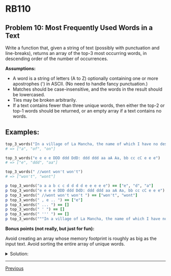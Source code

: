# RB110
## Problem 10: Most Frequently Used Words in a Text

Write a function that, given a string of text (possibly with punctuation and line-breaks), returns an array of the top-3 most occurring words, in descending order of the number of occurrences.

**Assumptions:**

- A word is a string of letters (A to Z) optionally containing one or more apostrophes (') in ASCII. (No need to handle fancy punctuation.)
- Matches should be case-insensitive, and the words in the result should be lowercased.
- Ties may be broken arbitrarily.
- If a text contains fewer than three unique words, then either the top-2 or top-1 words should be returned, or an empty array if a text contains no words.

## Examples:

```ruby
top_3_words("In a village of La Mancha, the name of which I have no desire to call to mind, there lived not long since one of those gentlemen that keep a lance in the lance-rack, an old buckler, a lean hack, and a greyhound for coursing. An olla of rather more beef than mutton, a salad on most nights, scraps on Saturdays, lentils on Fridays, and a pigeon or so extra on Sundays, made away with three-quarters of his income.")
# => ["a", "of", "on"]

top_3_words("e e e e DDD ddd DdD: ddd ddd aa aA Aa, bb cc cC e e e")
# => ["e", "ddd", "aa"]

top_3_words(" //wont won't won't")
# => ["won't", "wont"]

p top_3_words("a a a b c c d d d d e e e e e") == ["e", "d", "a"]
p top_3_words("e e e e DDD ddd DdD: ddd ddd aa aA Aa, bb cc cC e e e") == ["e", "ddd", "aa"]
p top_3_words(" //wont won't won't ") == ["won't", "wont"]
p top_3_words(" , e .. ") == ["e"]
p top_3_words(" ... ") == []
p top_3_words(" ' ") == []
p top_3_words(" ''' ") == []
p top_3_words("""In a village of La Mancha, the name of which I have no desire to call to mind, there lived not long since one of those gentlemen that keep a lance in the lance-rack, an old buckler, a lean hack, and a greyhound for coursing. An olla of rather more beef than mutton, a salad on most nights, scraps on Saturdays, lentils on Fridays, and a pigeon or so extra on Sundays, made away with three-quarters of his income.""") == ["a", "of", "on"]
```

**Bonus points (not really, but just for fun):**

Avoid creating an array whose memory footprint is roughly as big as the input text.
Avoid sorting the entire array of unique words.

<details>
<summary>Solution:</summary>

```ruby
def top_3_words(text)
  words = []
  word = ''

  text.downcase.each_char do |char|
    if ('a'..'z').include?(char) || char == "'"
      word += char
    else
      words << word if word.match(/[a-z]/)
      word = ''
    end
  end
  words << word if word.match(/[a-z]/)  # add last word

  counts = {}
  words.each do |w|
    counts[w] = counts.fetch(w, 0) + 1
  end

  # sort by count descending and take top 3
  counts.sort_by { |_, count| -count }.first(3).map(&:first)
end
```

</details>

---

[Previous](09.md)
